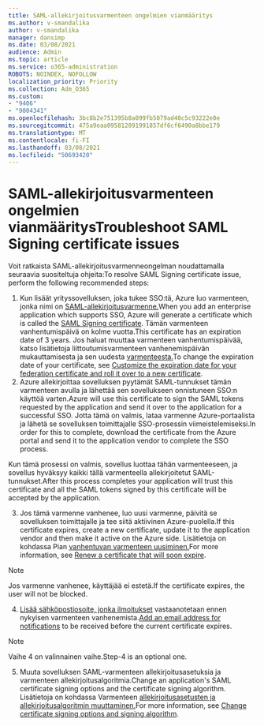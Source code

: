```yaml
---
title: SAML-allekirjoitusvarmenteen ongelmien vianmääritys
ms.author: v-smandalika
author: v-smandalika
manager: dansimp
ms.date: 03/08/2021
audience: Admin
ms.topic: article
ms.service: o365-administration
ROBOTS: NOINDEX, NOFOLLOW
localization_priority: Priority
ms.collection: Adm_O365
ms.custom:
- "9406"
- "9004341"
ms.openlocfilehash: 3bc8b2e751395b8a099fb5079ad40c5c93222e0e
ms.sourcegitcommit: 475a9eaa095812091991857df6cf6490a8bbe179
ms.translationtype: MT
ms.contentlocale: fi-FI
ms.lasthandoff: 03/08/2021
ms.locfileid: "50693420"
---
```

# <a name="troubleshoot-saml-signing-certificate-issues"></a><span data-ttu-id="6fd96-102">SAML-allekirjoitusvarmenteen ongelmien vianmääritys</span><span class="sxs-lookup"><span data-stu-id="6fd96-102">Troubleshoot SAML Signing certificate issues</span></span>

<span data-ttu-id="6fd96-103">Voit ratkaista SAML-allekirjoitusvarmenneongelman noudattamalla seuraavia suositeltuja ohjeita:</span><span class="sxs-lookup"><span data-stu-id="6fd96-103">To resolve SAML Signing certificate issue, perform the following recommended steps:</span></span>

1. <span data-ttu-id="6fd96-104">Kun lisäät yrityssovelluksen, joka tukee SSO:tä, Azure luo varmenteen, jonka nimi on [SAML-allekirjoitusvarmenne.](https://docs.microsoft.com/azure/active-directory/manage-apps/manage-certificates-for-federated-single-sign-on#auto-generated-certificate-for-gallery-and-non-gallery-applications)</span><span class="sxs-lookup"><span data-stu-id="6fd96-104">When you add an enterprise application which supports SSO, Azure will generate a certificate which is called the [SAML Signing certificate](https://docs.microsoft.com/azure/active-directory/manage-apps/manage-certificates-for-federated-single-sign-on#auto-generated-certificate-for-gallery-and-non-gallery-applications).</span></span> <span data-ttu-id="6fd96-105">Tämän varmenteen vanhentumispäivä on kolme vuotta.</span><span class="sxs-lookup"><span data-stu-id="6fd96-105">This certificate has an expiration date of 3 years.</span></span> <span data-ttu-id="6fd96-106">Jos haluat muuttaa varmenteen vanhentumispäivää, katso lisätietoja liittoutumisvarmenteen vanhenemispäivän mukauttamisesta ja sen uudesta [varmenteesta.](https://docs.microsoft.com/azure/active-directory/manage-apps/manage-certificates-for-federated-single-sign-on#customize-the-expiration-date-for-your-federation-certificate-and-roll-it-over-to-a-new-certificate)</span><span class="sxs-lookup"><span data-stu-id="6fd96-106">To change the expiration date of your certificate, see [Customize the expiration date for your federation certificate and roll it over to a new certificate](https://docs.microsoft.com/azure/active-directory/manage-apps/manage-certificates-for-federated-single-sign-on#customize-the-expiration-date-for-your-federation-certificate-and-roll-it-over-to-a-new-certificate).</span></span>
2. <span data-ttu-id="6fd96-107">Azure allekirjoittaa sovelluksen pyytämät SAML-tunnukset tämän varmenteen avulla ja lähettää sen sovellukseen onnistuneen SSO:n käyttöä varten.</span><span class="sxs-lookup"><span data-stu-id="6fd96-107">Azure will use this certificate to sign the SAML tokens requested by the application and send it over to the application for a successful SSO.</span></span> <span data-ttu-id="6fd96-108">Jotta tämä on valmis, lataa varmenne Azure-portaalista ja lähetä se sovelluksen toimittajalle SSO-prosessin viimeistelemiseksi.</span><span class="sxs-lookup"><span data-stu-id="6fd96-108">In order for this to complete, download the certificate from the Azure portal and send it to the application vendor to complete the SSO process.</span></span>

<span data-ttu-id="6fd96-109">Kun tämä prosessi on valmis, sovellus luottaa tähän varmenteeseen, ja sovellus hyväksyy kaikki tällä varmenteella allekirjoitetut SAML-tunnukset.</span><span class="sxs-lookup"><span data-stu-id="6fd96-109">After this process completes your application will trust this certificate and all the SAML tokens signed by this certificate will be accepted by the application.</span></span>

3. <span data-ttu-id="6fd96-110">Jos tämä varmenne vanhenee, luo uusi varmenne, päivitä se sovelluksen toimittajalle ja tee siitä aktiivinen Azure-puolella.</span><span class="sxs-lookup"><span data-stu-id="6fd96-110">If this certificate expires, create a new certificate, update it to the application vendor and then make it active on the Azure side.</span></span> <span data-ttu-id="6fd96-111">Lisätietoja on kohdassa Pian [vanhentuvan varmenteen uusiminen.](https://docs.microsoft.com/azure/active-directory/manage-apps/manage-certificates-for-federated-single-sign-on#renew-a-certificate-that-will-soon-expire)</span><span class="sxs-lookup"><span data-stu-id="6fd96-111">For more information, see [Renew a certificate that will soon expire](https://docs.microsoft.com/azure/active-directory/manage-apps/manage-certificates-for-federated-single-sign-on#renew-a-certificate-that-will-soon-expire).</span></span>

> [!NOTE]
> <span data-ttu-id="6fd96-112">Jos varmenne vanhenee, käyttäjää ei estetä.</span><span class="sxs-lookup"><span data-stu-id="6fd96-112">If the certificate expires, the user will not be blocked.</span></span>

4. <span data-ttu-id="6fd96-113">[Lisää sähköpostiosoite, jonka ilmoitukset](https://docs.microsoft.com/azure/active-directory/manage-apps/manage-certificates-for-federated-single-sign-on#add-email-notification-addresses-for-certificate-expiration) vastaanotetaan ennen nykyisen varmenteen vanhenemista.</span><span class="sxs-lookup"><span data-stu-id="6fd96-113">[Add an email address for notifications](https://docs.microsoft.com/azure/active-directory/manage-apps/manage-certificates-for-federated-single-sign-on#add-email-notification-addresses-for-certificate-expiration) to be received before the current certificate expires.</span></span>

> [!NOTE]
> <span data-ttu-id="6fd96-114">Vaihe 4 on valinnainen vaihe.</span><span class="sxs-lookup"><span data-stu-id="6fd96-114">Step-4 is an optional one.</span></span>

5. <span data-ttu-id="6fd96-115">Muuta sovelluksen SAML-varmenteen allekirjoitusasetuksia ja varmenteen allekirjoitusalgoritmia.</span><span class="sxs-lookup"><span data-stu-id="6fd96-115">Change an application's SAML certificate signing options and the certificate signing algorithm.</span></span> <span data-ttu-id="6fd96-116">Lisätietoja on kohdassa Varmenteen [allekirjoitusasetusten ja allekirjoitusalgoritmin muuttaminen.](https://docs.microsoft.com/azure/active-directory/manage-apps/certificate-signing-options)</span><span class="sxs-lookup"><span data-stu-id="6fd96-116">For more information, see [Change certificate signing options and signing algorithm](https://docs.microsoft.com/azure/active-directory/manage-apps/certificate-signing-options).</span></span>

